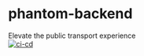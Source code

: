 # phantom-backend
Elevate the public transport experience  
[![ci-cd](https://github.com/atlp-rwanda/rca-phantom-team1-bn/actions/workflows/ci-cd.yml/badge.svg)](https://github.com/atlp-rwanda/rca-phantom-team1-bn/actions/workflows/ci-cd.yml)